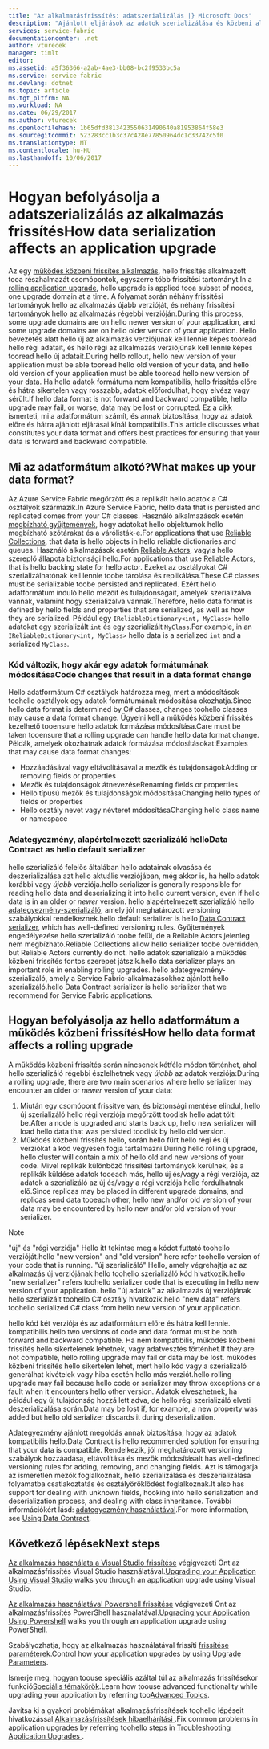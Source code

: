 ```yaml
---
title: "Az alkalmazásfrissítés: adatszerializálás |} Microsoft Docs"
description: "Ajánlott eljárások az adatok szerializálása és közbeni alkalmazás hatása."
services: service-fabric
documentationcenter: .net
author: vturecek
manager: timlt
editor: 
ms.assetid: a5f36366-a2ab-4ae3-bb08-bc2f9533bc5a
ms.service: service-fabric
ms.devlang: dotnet
ms.topic: article
ms.tgt_pltfrm: NA
ms.workload: NA
ms.date: 06/29/2017
ms.author: vturecek
ms.openlocfilehash: 1b65dfd3813423550631490640a81953864f58e3
ms.sourcegitcommit: 523283cc1b3c37c428e77850964dc1c33742c5f0
ms.translationtype: MT
ms.contentlocale: hu-HU
ms.lasthandoff: 10/06/2017
---
```

# <a name="how-data-serialization-affects-an-application-upgrade"></a><span data-ttu-id="f38f3-103">Hogyan befolyásolja a adatszerializálás az alkalmazás frissítés</span><span class="sxs-lookup"><span data-stu-id="f38f3-103">How data serialization affects an application upgrade</span></span>
<span data-ttu-id="f38f3-104">Az egy [működés közbeni frissítés alkalmazás](service-fabric-application-upgrade.md), hello frissítés alkalmazott tooa részhalmazát csomópontok, egyszerre több frissítési tartományt.</span><span class="sxs-lookup"><span data-stu-id="f38f3-104">In a [rolling application upgrade](service-fabric-application-upgrade.md), hello upgrade is applied tooa subset of nodes, one upgrade domain at a time.</span></span> <span data-ttu-id="f38f3-105">A folyamat során néhány frissítési tartományok hello az alkalmazás újabb verzióját, és néhány frissítési tartományok hello az alkalmazás régebbi verzióján.</span><span class="sxs-lookup"><span data-stu-id="f38f3-105">During this process, some upgrade domains are on hello newer version of your application, and some upgrade domains are on hello older version of your application.</span></span> <span data-ttu-id="f38f3-106">Hello bevezetés alatt hello új az alkalmazás verziójúnak kell lennie képes tooread hello régi adatait, és hello régi az alkalmazás verziójúnak kell lennie képes tooread hello új adatait.</span><span class="sxs-lookup"><span data-stu-id="f38f3-106">During hello rollout, hello new version of your application must be able tooread hello old version of your data, and hello old version of your application must be able tooread hello new version of your data.</span></span> <span data-ttu-id="f38f3-107">Ha hello adatok formátuma nem kompatibilis, hello frissítés előre és hátra sikertelen vagy rosszabb, adatok előfordulhat, hogy elvész vagy sérült.</span><span class="sxs-lookup"><span data-stu-id="f38f3-107">If hello data format is not forward and backward compatible, hello upgrade may fail, or worse, data may be lost or corrupted.</span></span> <span data-ttu-id="f38f3-108">Ez a cikk ismerteti, mi a adatformátum számít, és annak biztosítása, hogy az adatok előre és hátra ajánlott eljárásai kínál kompatibilis.</span><span class="sxs-lookup"><span data-stu-id="f38f3-108">This article discusses what constitutes your data format and offers best practices for ensuring that your data is forward and backward compatible.</span></span>

## <a name="what-makes-up-your-data-format"></a><span data-ttu-id="f38f3-109">Mi az adatformátum alkotó?</span><span class="sxs-lookup"><span data-stu-id="f38f3-109">What makes up your data format?</span></span>
<span data-ttu-id="f38f3-110">Az Azure Service Fabric megőrzött és a replikált hello adatok a C# osztályok származik.</span><span class="sxs-lookup"><span data-stu-id="f38f3-110">In Azure Service Fabric, hello data that is persisted and replicated comes from your C# classes.</span></span> <span data-ttu-id="f38f3-111">Használó alkalmazások esetén [megbízható gyűjtemények](service-fabric-reliable-services-reliable-collections.md), hogy adatokat hello objektumok hello megbízható szótárakat és a várólisták-e.</span><span class="sxs-lookup"><span data-stu-id="f38f3-111">For applications that use [Reliable Collections](service-fabric-reliable-services-reliable-collections.md), that data is hello objects in hello reliable dictionaries and queues.</span></span> <span data-ttu-id="f38f3-112">Használó alkalmazások esetén [Reliable Actors](service-fabric-reliable-actors-introduction.md), vagyis hello szereplő állapota biztonsági hello.</span><span class="sxs-lookup"><span data-stu-id="f38f3-112">For applications that use [Reliable Actors](service-fabric-reliable-actors-introduction.md), that is hello backing state for hello actor.</span></span> <span data-ttu-id="f38f3-113">Ezeket az osztályokat C# szerializálhatónak kell lennie toobe tárolása és replikálása.</span><span class="sxs-lookup"><span data-stu-id="f38f3-113">These C# classes must be serializable toobe persisted and replicated.</span></span> <span data-ttu-id="f38f3-114">Ezért hello adatformátum induló hello mezőit és tulajdonságait, amelyek szerializálva vannak, valamint hogy szerializálva vannak.</span><span class="sxs-lookup"><span data-stu-id="f38f3-114">Therefore, hello data format is defined by hello fields and properties that are serialized, as well as how they are serialized.</span></span> <span data-ttu-id="f38f3-115">Például egy `IReliableDictionary<int, MyClass>` hello adatokat egy szerializált `int` és egy szerializált `MyClass`.</span><span class="sxs-lookup"><span data-stu-id="f38f3-115">For example, in an `IReliableDictionary<int, MyClass>` hello data is a serialized `int` and a serialized `MyClass`.</span></span>

### <a name="code-changes-that-result-in-a-data-format-change"></a><span data-ttu-id="f38f3-116">Kód változik, hogy akár egy adatok formátumának módosítása</span><span class="sxs-lookup"><span data-stu-id="f38f3-116">Code changes that result in a data format change</span></span>
<span data-ttu-id="f38f3-117">Hello adatformátum C# osztályok határozza meg, mert a módosítások toohello osztályok egy adatok formátumának módosítása okozhatja.</span><span class="sxs-lookup"><span data-stu-id="f38f3-117">Since hello data format is determined by C# classes, changes toohello classes may cause a data format change.</span></span> <span data-ttu-id="f38f3-118">Ügyelni kell a működés közbeni frissítés kezelhető tooensure hello adatok formázása módosítása.</span><span class="sxs-lookup"><span data-stu-id="f38f3-118">Care must be taken tooensure that a rolling upgrade can handle hello data format change.</span></span> <span data-ttu-id="f38f3-119">Példák, amelyek okozhatnak adatok formázása módosításokat:</span><span class="sxs-lookup"><span data-stu-id="f38f3-119">Examples that may cause data format changes:</span></span>

* <span data-ttu-id="f38f3-120">Hozzáadásával vagy eltávolításával a mezők és tulajdonságok</span><span class="sxs-lookup"><span data-stu-id="f38f3-120">Adding or removing fields or properties</span></span>
* <span data-ttu-id="f38f3-121">Mezők és tulajdonságok átnevezése</span><span class="sxs-lookup"><span data-stu-id="f38f3-121">Renaming fields or properties</span></span>
* <span data-ttu-id="f38f3-122">Hello típusú mezők és tulajdonságok módosítása</span><span class="sxs-lookup"><span data-stu-id="f38f3-122">Changing hello types of fields or properties</span></span>
* <span data-ttu-id="f38f3-123">Hello osztály nevet vagy névteret módosítása</span><span class="sxs-lookup"><span data-stu-id="f38f3-123">Changing hello class name or namespace</span></span>

### <a name="data-contract-as-hello-default-serializer"></a><span data-ttu-id="f38f3-124">Adategyezmény, alapértelmezett szerializáló hello</span><span class="sxs-lookup"><span data-stu-id="f38f3-124">Data Contract as hello default serializer</span></span>
<span data-ttu-id="f38f3-125">hello szerializáló felelős általában hello adatainak olvasása és deszerializálása azt hello aktuális verziójában, még akkor is, ha hello adatok korábbi vagy *újabb* verziója.</span><span class="sxs-lookup"><span data-stu-id="f38f3-125">hello serializer is generally responsible for reading hello data and deserializing it into hello current version, even if hello data is in an older or *newer* version.</span></span> <span data-ttu-id="f38f3-126">hello alapértelmezett szerializáló hello [adategyezmény-szerializáló](https://msdn.microsoft.com/library/ms733127.aspx), amely jól meghatározott versioning szabályokkal rendelkeznek.</span><span class="sxs-lookup"><span data-stu-id="f38f3-126">hello default serializer is hello [Data Contract serializer](https://msdn.microsoft.com/library/ms733127.aspx), which has well-defined versioning rules.</span></span> <span data-ttu-id="f38f3-127">Gyűjtemények engedélyezése hello szerializáló toobe felül, de a Reliable Actors jelenleg nem megbízható.</span><span class="sxs-lookup"><span data-stu-id="f38f3-127">Reliable Collections allow hello serializer toobe overridden, but Reliable Actors currently do not.</span></span> <span data-ttu-id="f38f3-128">hello adatok szerializáló a működés közbeni frissítés fontos szerepet játszik.</span><span class="sxs-lookup"><span data-stu-id="f38f3-128">hello data serializer plays an important role in enabling rolling upgrades.</span></span> <span data-ttu-id="f38f3-129">hello adategyezmény-szerializáló, amely a Service Fabric-alkalmazásokhoz ajánlott hello szerializáló.</span><span class="sxs-lookup"><span data-stu-id="f38f3-129">hello Data Contract serializer is hello serializer that we recommend for Service Fabric applications.</span></span>

## <a name="how-hello-data-format-affects-a-rolling-upgrade"></a><span data-ttu-id="f38f3-130">Hogyan befolyásolja az hello adatformátum a működés közbeni frissítés</span><span class="sxs-lookup"><span data-stu-id="f38f3-130">How hello data format affects a rolling upgrade</span></span>
<span data-ttu-id="f38f3-131">A működés közbeni frissítés során nincsenek kétféle módon történhet, ahol hello szerializáló régebbi észlelhetnek vagy *újabb* az adatok verziója:</span><span class="sxs-lookup"><span data-stu-id="f38f3-131">During a rolling upgrade, there are two main scenarios where hello serializer may encounter an older or *newer* version of your data:</span></span>

1. <span data-ttu-id="f38f3-132">Miután egy csomópont frissítve van, és biztonsági mentése elindul, hello új szerializáló hello régi verziója megőrzött toodisk hello adat tölti be.</span><span class="sxs-lookup"><span data-stu-id="f38f3-132">After a node is upgraded and starts back up, hello new serializer will load hello data that was persisted toodisk by hello old version.</span></span>
2. <span data-ttu-id="f38f3-133">Működés közbeni frissítés hello, során hello fürt hello régi és új verziókat a kód vegyesen fogja tartalmazni.</span><span class="sxs-lookup"><span data-stu-id="f38f3-133">During hello rolling upgrade, hello cluster will contain a mix of hello old and new versions of your code.</span></span> <span data-ttu-id="f38f3-134">Mivel replikák különböző frissítési tartományok kerülnek, és a replikák küldése adatok tooeach más, hello új és/vagy a régi verziója, az adatok a szerializáló az új és/vagy a régi verziója hello fordulhatnak elő.</span><span class="sxs-lookup"><span data-stu-id="f38f3-134">Since replicas may be placed in different upgrade domains, and replicas send data tooeach other, hello new and/or old version of your data may be encountered by hello new and/or old version of your serializer.</span></span>

> [!NOTE]
> <span data-ttu-id="f38f3-135">"új" és "régi verziója" Hello itt tekintse meg a kódot futtató toohello verzióját.</span><span class="sxs-lookup"><span data-stu-id="f38f3-135">hello "new version" and "old version" here refer toohello version of your code that is running.</span></span> <span data-ttu-id="f38f3-136">"új szerializáló" Hello, amely végrehajtja az az alkalmazás új verziójának hello toohello szerializáló kód hivatkozik.</span><span class="sxs-lookup"><span data-stu-id="f38f3-136">hello "new serializer" refers toohello serializer code that is executing in hello new version of your application.</span></span> <span data-ttu-id="f38f3-137">hello "új adatok" az alkalmazás új verziójának hello szerializált toohello C# osztály hivatkozik.</span><span class="sxs-lookup"><span data-stu-id="f38f3-137">hello "new data" refers toohello serialized C# class from hello new version of your application.</span></span>
> 
> 

<span data-ttu-id="f38f3-138">hello kód két verziója és az adatformátum előre és hátra kell lennie. kompatibilis.</span><span class="sxs-lookup"><span data-stu-id="f38f3-138">hello two versions of code and data format must be both forward and backward compatible.</span></span> <span data-ttu-id="f38f3-139">Ha nem kompatibilis, működés közbeni frissítés hello sikertelenek lehetnek, vagy adatvesztés történhet.</span><span class="sxs-lookup"><span data-stu-id="f38f3-139">If they are not compatible, hello rolling upgrade may fail or data may be lost.</span></span> <span data-ttu-id="f38f3-140">működés közbeni frissítés hello sikertelen lehet, mert hello kód vagy a szerializáló generálhat kivételek vagy hiba esetén hello más verziót.</span><span class="sxs-lookup"><span data-stu-id="f38f3-140">hello rolling upgrade may fail because hello code or serializer may throw exceptions or a fault when it encounters hello other version.</span></span> <span data-ttu-id="f38f3-141">Adatok elveszhetnek, ha például egy új tulajdonság hozzá lett adva, de hello régi szerializáló elveti deszerializálása során.</span><span class="sxs-lookup"><span data-stu-id="f38f3-141">Data may be lost if, for example, a new property was added but hello old serializer discards it during deserialization.</span></span>

<span data-ttu-id="f38f3-142">Adategyezmény ajánlott megoldás annak biztosítása, hogy az adatok kompatibilis hello.</span><span class="sxs-lookup"><span data-stu-id="f38f3-142">Data Contract is hello recommended solution for ensuring that your data is compatible.</span></span> <span data-ttu-id="f38f3-143">Rendelkezik, jól meghatározott versioning szabályok hozzáadása, eltávolítása és mezők módosítása</span><span class="sxs-lookup"><span data-stu-id="f38f3-143">It has well-defined versioning rules for adding, removing, and changing fields.</span></span> <span data-ttu-id="f38f3-144">Azt is támogatja az ismeretlen mezők foglalkoznak, hello szerializálása és deszerializálása folyamatba csatlakoztatás és osztályöröklődést foglalkoznak.</span><span class="sxs-lookup"><span data-stu-id="f38f3-144">It also has support for dealing with unknown fields, hooking into hello serialization and deserialization process, and dealing with class inheritance.</span></span> <span data-ttu-id="f38f3-145">További információkért lásd: [adategyezmény használatával](https://msdn.microsoft.com/library/ms733127.aspx).</span><span class="sxs-lookup"><span data-stu-id="f38f3-145">For more information, see [Using Data Contract](https://msdn.microsoft.com/library/ms733127.aspx).</span></span>

## <a name="next-steps"></a><span data-ttu-id="f38f3-146">Következő lépések</span><span class="sxs-lookup"><span data-stu-id="f38f3-146">Next steps</span></span>
<span data-ttu-id="f38f3-147">[Az alkalmazás használata a Visual Studio frissítése](service-fabric-application-upgrade-tutorial.md) végigvezeti Önt az alkalmazásfrissítés Visual Studio használatával.</span><span class="sxs-lookup"><span data-stu-id="f38f3-147">[Upgrading your Application Using Visual Studio](service-fabric-application-upgrade-tutorial.md) walks you through an application upgrade using Visual Studio.</span></span>

<span data-ttu-id="f38f3-148">[Az alkalmazás használatával Powershell frissítése](service-fabric-application-upgrade-tutorial-powershell.md) végigvezeti Önt az alkalmazásfrissítés PowerShell használatával.</span><span class="sxs-lookup"><span data-stu-id="f38f3-148">[Upgrading your Application Using Powershell](service-fabric-application-upgrade-tutorial-powershell.md) walks you through an application upgrade using PowerShell.</span></span>

<span data-ttu-id="f38f3-149">Szabályozhatja, hogy az alkalmazás használatával frissíti [frissítése paraméterek](service-fabric-application-upgrade-parameters.md).</span><span class="sxs-lookup"><span data-stu-id="f38f3-149">Control how your application upgrades by using [Upgrade Parameters](service-fabric-application-upgrade-parameters.md).</span></span>

<span data-ttu-id="f38f3-150">Ismerje meg, hogyan toouse speciális azáltal túl az alkalmazás frissítésekor funkció[Speciális témakörök](service-fabric-application-upgrade-advanced.md).</span><span class="sxs-lookup"><span data-stu-id="f38f3-150">Learn how toouse advanced functionality while upgrading your application by referring too[Advanced Topics](service-fabric-application-upgrade-advanced.md).</span></span>

<span data-ttu-id="f38f3-151">Javítsa ki a gyakori problémákat alkalmazásfrissítések toohello lépéseit hivatkozással [Alkalmazásfrissítések hibaelhárítási ](service-fabric-application-upgrade-troubleshooting.md).</span><span class="sxs-lookup"><span data-stu-id="f38f3-151">Fix common problems in application upgrades by referring toohello steps in [Troubleshooting Application Upgrades ](service-fabric-application-upgrade-troubleshooting.md).</span></span>

